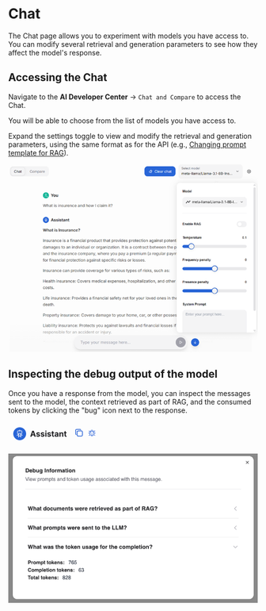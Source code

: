 # Chat

The Chat page allows you to experiment with models you have access to. You can modify several retrieval and generation parameters to see how they affect the model's response.

## Accessing the Chat

Navigate to the **AI Developer Center** → `Chat and Compare` to access the Chat.

You will be able to choose from the list of models you have access to.

Expand the settings toggle to view and modify the retrieval and generation parameters, using the same format as for the API (e.g., [Changing prompt template for RAG](../../using-the-api/llm-service/changing-prompt-template.md)).

![Chat](../../img/inference/chat.png)

## Inspecting the debug output of the model

Once you have a response from the model, you can inspect the messages sent to the model, the context retrieved as part of RAG, and the consumed tokens by clicking the "bug" icon next to the response.

![Debug icon](../../img/inference/debug-icon.png)

![Debug output](../../img/inference/debug-output.png)
